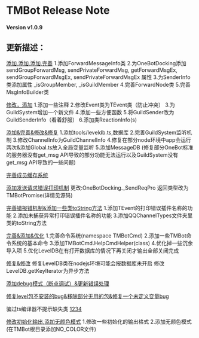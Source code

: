 # TMBot Release Note

#### Version v1.0.9

## 更新描述：

[添加,添加,添加,完善](https://github.com/TMBotDev/TMBot/commit/3ca2bf3fb158a66c81492602fe8e3ebec8b87bc5) 
1.添加ForwardMessageInfo类
2.为OneBotDocking添加sendGroupForwardMsg, sendPrivateForwardMsg, getForwardMsgEx,  sendGroupForwardMsgEx, sendPrivateForwardMsgEx 属性
3.为SenderInfo类添加属性 _isGroupMember, _isGuildMember
4.完善ForwardNode类
5.完善MsgInfoBuilder类


[修改，添加](https://github.com/TMBotDev/TMBot/commit/aab6c41dba9a00f63e8d49d6ab2631ebb12a7f9c) 
1.添加一些注释
2.修改Event类为TEvent类（防止冲突）
3.为GuildSystem增加一个新文件
4.添加一些方便函数
5.将GuildSender改为GuildSenderInfo（看着舒服）
6.添加类ReactionInfo(s)

[添加&完善&修改&修复](https://github.com/TMBotDev/TMBot/commit/2fe1853aa77820d827aa55b4534ad3c49fdb3459)
1.添加tools/leveldb.ts,数据库
2.完善GuildSystem监听机制
3.修改ChannelInfo为GuildChannelInfo
4.修复在部分node环境中app会运行两次&添加Global.ts放入全局变量监听
5.添加MessageDB
(修复部分OneBot标准的服务器没有get_msg API导致的部分功能无法运行以及GuildSystem没有get_msg API导致的一些问题)

[完善成员缓存系统](https://github.com/TMBotDev/TMBot/commit/53a7cb1225e863517b069dfe709086b139b037eb)

[添加发送请求错误打印机制](https://github.com/TMBotDev/TMBot/commit/cd2f5f612e8dbb1b7542cb13814867e7e096b6d7) 
更改:OneBotDocking._SendReqPro
返回类型改为TMBotPromise(详情见源码)

[完善错报错机制&添加一些类toString方法](https://github.com/TMBotDev/TMBot/commit/557312fe5551589cac2b7da56cbf5d5efb8593f0) 
1.添加TEvent的打印错误插件名称的功能
2.添加未捕获异常打印错误插件名称的功能
3.添加QQChannelTypes文件夹里类的toString方法

[完善&添加&优化](https://github.com/TMBotDev/TMBot/commit/1f16efac69fb285c78ec7d5bf0620cd2064eee6f) 
1.完善命令系统(namespace TMBotCmd)
2.添加一些TMBot命令系统的基本命令
3.添加TMBotCmd.HelpCmdHelper(class)
4.优化掉一些沉余导入项
5.优化LevelDB在有打开数据库的情况下再关闭才输出全部关闭完成

[修复&修改](https://github.com/TMBotDev/TMBot/commit/f02026898cd8be8b19dd8fdf0e9147c407f222e0) 
修复LevelDB类在nodejs环境可能会报数据库未开启
修改LevelDB.getKeyIterator为异步方法

[添加debug模式（断点调试）&更新错误处理](https://github.com/TMBotDev/TMBot/commit/223eef2f6ec88b586226d4e53ba562b34814dca3)

[修复level包不安装的bug&移除部分无用的包&修复一个未定义变量bug](https://github.com/TMBotDev/TMBot/commit/ed5457046aa11ae75a51162c3412dc770d1f4805)

骗过ts编译器不提示缺失类
[1](https://github.com/TMBotDev/TMBot/commit/5de47cd9215c0c7aaf92d35b294aa7b2ab3c2706)[2](https://github.com/TMBotDev/TMBot/commit/a498f5a5900136ad5ff1abca3a6b32454737ee94)[3](https://github.com/TMBotDev/TMBot/commit/90c7cc726abe2e5d805cdbd74e86e7eeb6d6c01d)[4](https://github.com/TMBotDev/TMBot/commit/c65304a484fc84cda30d7c813c752d81790da327)

[修改初始化输出,添加无颜色模式](https://github.com/TMBotDev/TMBot/commit/8a9e5e2c1751e11a155f4e62681eba5f9f7fb4b4) 
1.修改一些初始化的输出格式
2.添加无颜色模式(在TMBot根目录添加NO_COLOR文件)

